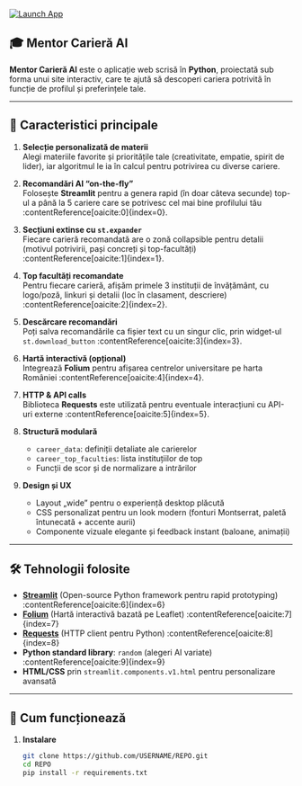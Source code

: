 [![Launch App](https://img.shields.io/badge/🔗-Live%20Demo-blue)](https://aicareermentor.streamlit.app/)

## 🎓 Mentor Carieră AI

**Mentor Carieră AI** este o aplicație web scrisă în **Python**, proiectată sub forma unui site interactiv, care te ajută să descoperi cariera potrivită în funcție de profilul și preferințele tale.

---

## 🔑 Caracteristici principale

1. **Selecție personalizată de materii**  
   Alegi materiile favorite și prioritățile tale (creativitate, empatie, spirit de lider), iar algoritmul le ia în calcul pentru potrivirea cu diverse cariere.  

2. **Recomandări AI “on-the-fly”**  
   Folosește **Streamlit** pentru a genera rapid (în doar câteva secunde) top-ul a până la 5 cariere care se potrivesc cel mai bine profilului tău :contentReference[oaicite:0]{index=0}.

3. **Secțiuni extinse cu `st.expander`**  
   Fiecare carieră recomandată are o zonă collapsible pentru detalii (motivul potrivirii, pași concreți și top-facultăți) :contentReference[oaicite:1]{index=1}.

4. **Top facultăți recomandate**  
   Pentru fiecare carieră, afișăm primele 3 instituții de învățământ, cu logo/poză, linkuri și detalii (loc în clasament, descriere) :contentReference[oaicite:2]{index=2}.

5. **Descărcare recomandări**  
   Poți salva recomandările ca fișier text cu un singur clic, prin widget-ul `st.download_button` :contentReference[oaicite:3]{index=3}.

6. **Hartă interactivă (opțional)**  
   Integrează **Folium** pentru afișarea centrelor universitare pe harta României :contentReference[oaicite:4]{index=4}.

7. **HTTP & API calls**  
   Biblioteca **Requests** este utilizată pentru eventuale interacțiuni cu API-uri externe :contentReference[oaicite:5]{index=5}.

8. **Structură modulară**  
   - `career_data`: definiții detaliate ale carierelor  
   - `career_top_faculties`: lista instituțiilor de top  
   - Funcții de scor și de normalizare a intrărilor  

9. **Design și UX**  
   - Layout „wide” pentru o experiență desktop plăcută  
   - CSS personalizat pentru un look modern (fonturi Montserrat, paletă întunecată + accente aurii)  
   - Componente vizuale elegante și feedback instant (baloane, animații)

---

## 🛠️ Tehnologii folosite

- **[Streamlit](https://pypi.org/project/streamlit/)** (Open-source Python framework pentru rapid prototyping) :contentReference[oaicite:6]{index=6}  
- **[Folium](https://python-visualization.github.io/folium/)** (Hartă interactivă bazată pe Leaflet) :contentReference[oaicite:7]{index=7}  
- **[Requests](https://en.wikipedia.org/wiki/Requests_(software))** (HTTP client pentru Python) :contentReference[oaicite:8]{index=8}  
- **Python standard library**: `random` (alegeri AI variate) :contentReference[oaicite:9]{index=9}  
- **HTML/CSS** prin `streamlit.components.v1.html` pentru personalizare avansată

---

## 🚀 Cum funcționează

1. **Instalare**  
   ```bash
   git clone https://github.com/USERNAME/REPO.git
   cd REPO
   pip install -r requirements.txt
